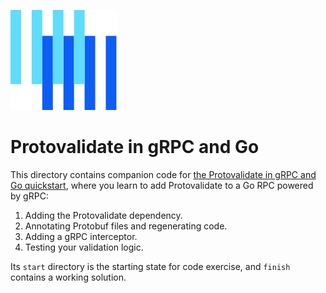 ![The Buf logo](https://raw.githubusercontent.com/bufbuild/protovalidate/main/.github/buf-logo.svg)

# Protovalidate in gRPC and Go

This directory contains companion code for [the Protovalidate in gRPC and Go quickstart][documentation], where you learn to add Protovalidate to a Go RPC powered by gRPC:

1. Adding the Protovalidate dependency.
2. Annotating Protobuf files and regenerating code.
3. Adding a gRPC interceptor.
4. Testing your validation logic.

Its `start` directory is the starting state for code exercise, and `finish` contains a working solution.

[documentation]: https://buf.build/docs/protovalidate/quickstart/grpc-go/

